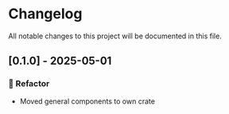 # Changelog

All notable changes to this project will be documented in this file.

## [0.1.0] - 2025-05-01

### 🚜 Refactor

- Moved general components to own crate


